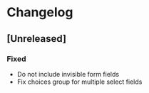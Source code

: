 # Changelog

## [Unreleased]

### Fixed

 - Do not include invisible form fields
 - Fix choices group for multiple select fields
